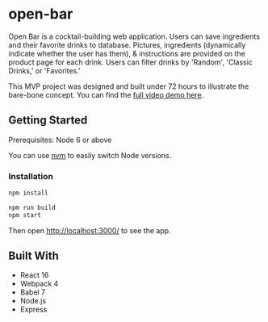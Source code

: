 # open-bar
Open Bar is a cocktail-building web application.
Users can save ingredients and their favorite drinks to database.
Pictures, ingredients (dynamically indicate whether the user has them), & instructions are provided on the product page for each drink.
Users can filter drinks by 'Random', 'Classic Drinks,' or 'Favorites.'

<!-- ![](superConnector.gif) -->

This MVP project was designed and built under 72 hours to illustrate the bare-bone concept. You can find the [full video demo here]().

## Getting Started
Prerequisites: Node 6 or above

You can use [nvm](https://github.com/creationix/nvm#installation) to easily switch Node versions.

### Installation

```sh
npm install
```

```sh
npm run build
npm start
```

Then open [http://localhost:3000/](http://localhost:3000/) to see the app.<br>

## Built With
* React 16
* Webpack 4
* Babel 7
* Node.js
* Express